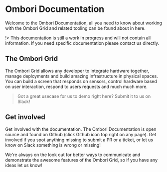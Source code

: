 # Ombori Documentation

Welcome to the Ombori Documentation, all you need to know about working with the Ombori Grid and related tooling can be found about in here. 

!> This documentation is still a work in progress and will not contain all information. If you need specific documentation please contact us directly.

## The Ombori Grid
The Ombori Grid allows any developer to integrate hardware together, manage deployments and build amazing infrastructure in physical spaces. You can build a screen that responds on sensors, control hardware based on user interaction, respond to users requests and much much more. 

> Got a great usecase for us to demo right here? Submit it to us on Slack!

## Get involved
Get involved with the documentation. The Ombori Documentation is open source and found on Github (click Github icon top right on any page). Get involved if you spot anything missing to submit a PR or a ticket, or let us know on Slack something is wrong or missing! 

We're always on the look out for better ways to communicate and demonstrate the awesome features of the Ombori Grid, so if you have any ideas let us know!